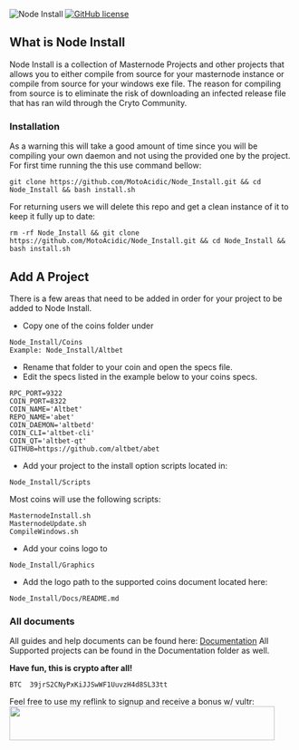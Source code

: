 ![Node Install](https://github.com/MotoAcidic/Node_Install/blob/master/Graphics/NodeInstall.png)
[![GitHub license](https://img.shields.io/github/license/Naereen/StrapDown.js.svg)](https://github.com/Naereen/StrapDown.js/blob/master/LICENSE)

## What is Node Install
Node Install is a collection of Masternode Projects and other projects that allows you to either compile from source for your masternode instance or
compile from source for your windows exe file. 
The reason for compiling from source is to eliminate the risk of downloading an infected release file that has ran wild through the Cryto Community.

### Installation
As a warning this will take a good amount of time since you will be compiling your own daemon and not using the provided one by the project.
For first time running the this use command bellow:

```
git clone https://github.com/MotoAcidic/Node_Install.git && cd Node_Install && bash install.sh
```

For returning users we will delete this repo and get a clean instance of it to keep it fully up to date:

```
rm -rf Node_Install && git clone https://github.com/MotoAcidic/Node_Install.git && cd Node_Install && bash install.sh
```

## Add A Project
There is a few areas that need to be added in order for your project to be added to Node Install.
- Copy one of the coins folder under 
```
Node_Install/Coins 
Example: Node_Install/Altbet
```
- Rename that folder to your coin and open the specs file.
- Edit the specs listed in the example below to your coins specs.
```
RPC_PORT=9322
COIN_PORT=8322
COIN_NAME='Altbet'
REPO_NAME='abet'
COIN_DAEMON='altbetd'
COIN_CLI='altbet-cli'
COIN_QT='altbet-qt'
GITHUB=https://github.com/altbet/abet
```
- Add your project to the install option scripts located in:
```
Node_Install/Scripts
```
Most coins will use the following scripts:
```
MasternodeInstall.sh
MasternodeUpdate.sh
CompileWindows.sh
```
- Add your coins logo to 
```
Node_Install/Graphics
```
- Add the logo path to the supported coins document located here:
```
Node_Install/Docs/README.md
```

### All documents
All guides and help documents can be found here: [Documentation](https://github.com/MotoAcidic/Node_Install/tree/master/Docs)
All Supported projects can be found in the Documentation folder as well.

**Have fun, this is crypto after all!**

```
BTC  39jrS2CNyPxKiJJSwWF1UuvzH4d8SL33tt
```

Feel free to use my reflink to signup and receive a bonus w/ vultr:
<a href="https://www.vultr.com/?ref=6903922"><img src="https://www.vultr.com/media/banner_2.png" width="468" height="60"></a>
